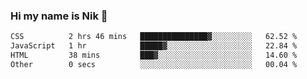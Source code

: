 ### Hi my name is Nik 👋

<!--
**NikDoe/NikDoe** is a ✨ _special_ ✨ repository because its `README.md` (this file) appears on your GitHub profile.

Here are some ideas to get you started:

- 🔭 I’m currently working on ...
- 🌱 I’m currently learning ...
- 👯 I’m looking to collaborate on ...
- 🤔 I’m looking for help with ...
- 💬 Ask me about ...
- 📫 How to reach me: ...
- 😄 Pronouns: ...
- ⚡ Fun fact: ...
-->

<!--START_SECTION:waka-->

```txt
CSS          2 hrs 46 mins   ███████████████▓░░░░░░░░░   62.52 %
JavaScript   1 hr            █████▓░░░░░░░░░░░░░░░░░░░   22.84 %
HTML         38 mins         ███▓░░░░░░░░░░░░░░░░░░░░░   14.60 %
Other        0 secs          ░░░░░░░░░░░░░░░░░░░░░░░░░   00.04 %
```

<!--END_SECTION:waka-->
